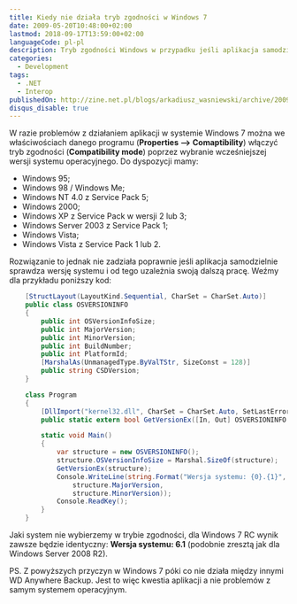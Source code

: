 ```yaml
---
title: Kiedy nie działa tryb zgodności w Windows 7
date: 2009-05-20T10:48:00+02:00
lastmod: 2018-09-17T13:59:00+02:00
languageCode: pl-pl
description: Tryb zgodności Windows w przypadku jeśli aplikacja samodzielnie sprawdza wersję systemu i od tego uzależnia swoją dalszą pracę
categories:
  - Development
tags:
  - .NET
  - Interop
publishedOn: http://zine.net.pl/blogs/arkadiusz_wasniewski/archive/2009/05/20/kiedy-nie-dzia-a-tryb-zgodno-ci-w-windows-7.aspx
disqus_disable: true
---
```


W razie problemów z działaniem aplikacji w systemie Windows 7 można we właściwościach danego programu (**Properties –> Comaptibility**) włączyć tryb zgodności (**Compatibility mode**) poprzez wybranie wcześniejszej wersji systemu operacyjnego. Do dyspozycji mamy:

* Windows 95;
* Windows 98 / Windows Me;
* Windows NT 4.0 z Service Pack 5;
* Windows 2000;
* Windows XP z Service Pack w wersji 2 lub 3;
* Windows Server 2003 z Service Pack 1;
* Windows Vista;
* Windows Vista z Service Pack 1 lub 2.

Rozwiązanie to jednak nie zadziała poprawnie jeśli aplikacja samodzielnie sprawdza wersję systemu i od tego uzależnia swoją dalszą pracę. Weźmy dla przykładu poniższy kod:

```csharp
    [StructLayout(LayoutKind.Sequential, CharSet = CharSet.Auto)]
    public class OSVERSIONINFO
    {
        public int OSVersionInfoSize;
        public int MajorVersion;
        public int MinorVersion;
        public int BuildNumber;
        public int PlatformId;
        [MarshalAs(UnmanagedType.ByValTStr, SizeConst = 128)]
        public string CSDVersion;
    }

    class Program
    {
        [DllImport("kernel32.dll", CharSet = CharSet.Auto, SetLastError = true)]
        public static extern bool GetVersionEx([In, Out] OSVERSIONINFO ver);

        static void Main()
        {
            var structure = new OSVERSIONINFO();
            structure.OSVersionInfoSize = Marshal.SizeOf(structure);
            GetVersionEx(structure);
            Console.WriteLine(string.Format("Wersja systemu: {0}.{1}",
                structure.MajorVersion,
                structure.MinorVersion));
            Console.ReadKey();
        }
    }
```

Jaki system nie wybierzemy w trybie zgodności, dla Windows 7 RC wynik zawsze będzie identyczny: **Wersja systemu: 6.1** (podobnie zresztą jak dla Windows Server 2008 R2).

PS. Z powyższych przyczyn w Windows 7 póki co nie działa między innymi WD Anywhere Backup. Jest to więc kwestia aplikacji a nie problemów z samym systemem operacyjnym.
